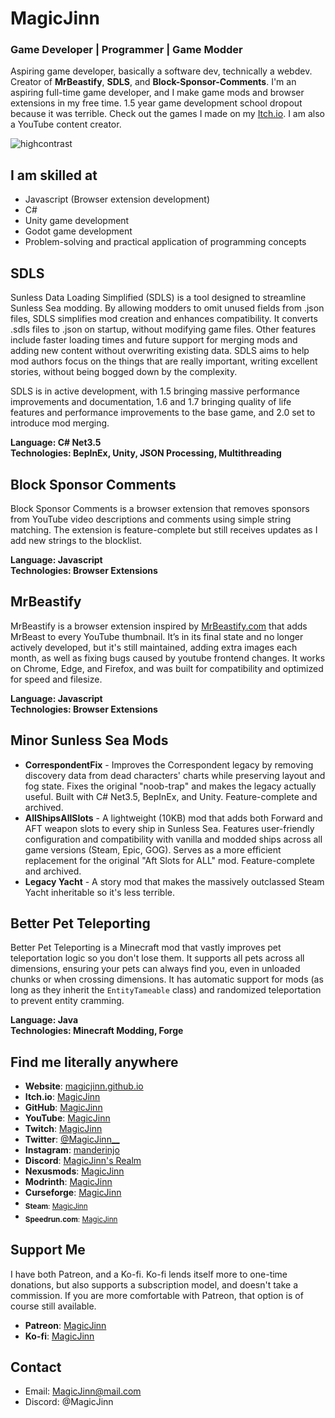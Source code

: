 # MagicJinn

### Game Developer | Programmer | Game Modder

Aspiring game developer, basically a software dev, technically a webdev. Creator of **MrBeastify**, **SDLS**, and **Block-Sponsor-Comments**. I'm an aspiring full-time game developer, and I make game mods and browser extensions in my free time. 1.5 year game development school dropout because it was terrible. Check out the games I made on my [Itch.io](https://magicjinn.itch.io/). I am also a YouTube content creator.

![highcontrast](https://github-readme-stats.vercel.app/api?username=MagicJinn&show_icons=true&count_private=true&theme=highcontrast&hide_rank=true)

## I am skilled at

- Javascript (Browser extension development)
- C#
- Unity game development
- Godot game development
- Problem-solving and practical application of programming concepts

## SDLS

Sunless Data Loading Simplified (SDLS) is a tool designed to streamline Sunless Sea modding. By allowing modders to omit unused fields from .json files, SDLS simplifies mod creation and enhances compatibility. It converts .sdls files to .json on startup, without modifying game files. Other features include faster loading times and future support for merging mods and adding new content without overwriting existing data. SDLS aims to help mod authors focus on the things that are really important, writing excellent stories, without being bogged down by the complexity.

SDLS is in active development, with 1.5 bringing massive performance improvements and documentation, 1.6 and 1.7 bringing quality of life features and performance improvements to the base game, and 2.0 set to introduce mod merging.

**Language: C# Net3.5**<br>
**Technologies: BepInEx, Unity, JSON Processing, Multithreading**

## Block Sponsor Comments

Block Sponsor Comments is a browser extension that removes sponsors from YouTube video descriptions and comments using simple string matching. The extension is feature-complete but still receives updates as I add new strings to the blocklist.

**Language: Javascript**<br>
**Technologies: Browser Extensions**

## MrBeastify

MrBeastify is a browser extension inspired by [MrBeastify.com](https://mrbeastify.com) that adds MrBeast to every YouTube thumbnail. It’s in its final state and no longer actively developed, but it's still maintained, adding extra images each month, as well as fixing bugs caused by youtube frontend changes. It works on Chrome, Edge, and Firefox, and was built for compatibility and optimized for speed and filesize.

**Language: Javascript**<br>
**Technologies: Browser Extensions**

## Minor Sunless Sea Mods

- **CorrespondentFix** - Improves the Correspondent legacy by removing discovery data from dead characters' charts while preserving layout and fog state. Fixes the original "noob-trap" and makes the legacy actually useful. Built with C# Net3.5, BepInEx, and Unity. Feature-complete and archived.
- **AllShipsAllSlots** - A lightweight (10KB) mod that adds both Forward and AFT weapon slots to every ship in Sunless Sea. Features user-friendly configuration and compatibility with vanilla and modded ships across all game versions (Steam, Epic, GOG). Serves as a more efficient replacement for the original "Aft Slots for ALL" mod. Feature-complete and archived.
- **Legacy Yacht** - A story mod that makes the massively outclassed Steam Yacht inheritable so it's less terrible.

## Better Pet Teleporting

Better Pet Teleporting is a Minecraft mod that vastly improves pet teleportation logic so you don't lose them. It supports all pets across all dimensions, ensuring your pets can always find you, even in unloaded chunks or when crossing dimensions. It has automatic support for mods (as long as they inherit the `EntityTameable` class) and randomized teleportation to prevent entity cramming.

**Language: Java**  
**Technologies: Minecraft Modding, Forge**

## Find me literally anywhere

- **Website**: [magicjinn.github.io](https://magicjinn.github.io/MagicJinn/)
- **Itch.io**: [MagicJinn](https://magicjinn.itch.io/)
- **GitHub**: [MagicJinn](https://github.com/MagicJinn)
- **YouTube**: [MagicJinn](https://youtube.com/@magicjinn)
- **Twitch**: [MagicJinn](https://twitch.tv/magicjinn)
- **Twitter**: [@MagicJinn__](https://x.com/MagicJinn__)
- **Instagram**: [manderinjo](https://instagram.com/manderinjo/)
- **Discord**: [MagicJinn's Realm](https://discord.gg/bQvtauxXWp)
- **Nexusmods**: [MagicJinn](https://nexusmods.com/users/88893538)
- **Modrinth**: [MagicJinn](https://modrinth.com/user/MagicJinn)
- **Curseforge**: [MagicJinn](https://www.curseforge.com/members/magicjinn_/)
- <sub>**Steam**: [MagicJinn](https://steamcommunity.com/id/MagicJinn/)</sub>
- <sub>**Speedrun.com**: [MagicJinn](https://speedrun.com/user/MagicJinn)</sub>

## Support Me

I have both Patreon, and a Ko-fi. Ko-fi lends itself more to one-time donations, but also supports a subscription model, and doesn't take a commission. If you are more comfortable with Patreon, that option is of course still available.

- **Patreon**: [MagicJinn](https://patreon.com/MagicJinn)
- **Ko-fi**: [MagicJinn](https://ko-fi.com/magicjinn)

## Contact

- Email: [MagicJinn@mail.com](mailto:MagicJinn@mail.com)
- Discord: @MagicJinn
